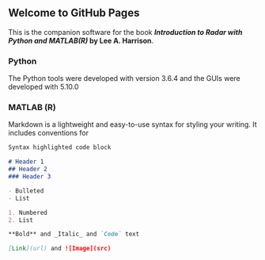 ## Welcome to GitHub Pages
This is the companion software for the book **_Introduction to Radar with Python and MATLAB(R)_ by Lee A. Harrison**.

### Python

The Python tools were developed with version 3.6.4 and the GUIs were developed with 5.10.0

### MATLAB (R)

Markdown is a lightweight and easy-to-use syntax for styling your writing. It includes conventions for

```markdown
Syntax highlighted code block

# Header 1
## Header 2
### Header 3

- Bulleted
- List

1. Numbered
2. List

**Bold** and _Italic_ and `Code` text

[Link](url) and ![Image](src)
```
